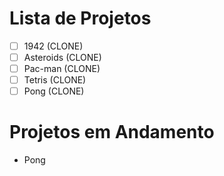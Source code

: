 # Lista de Projetos
- [ ] 1942 (CLONE)
- [ ] Asteroids (CLONE)
- [ ] Pac-man (CLONE)
- [ ] Tetris (CLONE)
- [ ] Pong (CLONE)

# Projetos em Andamento
- Pong
